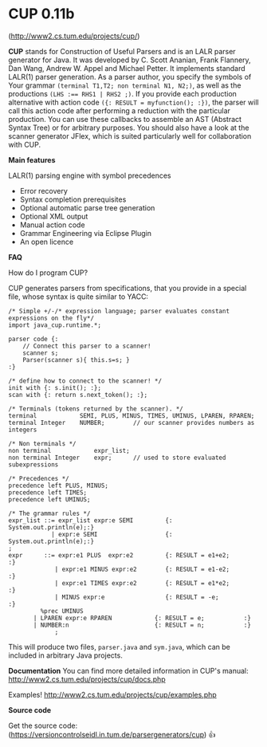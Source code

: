# CUP 0.11b 

(http://www2.cs.tum.edu/projects/cup/)

**CUP** stands for Construction of Useful Parsers and is an LALR parser generator for Java. It was developed by C. Scott Ananian, Frank Flannery, Dan Wang, Andrew W. Appel and Michael Petter. It implements standard LALR(1) parser generation. As a parser author, you specify the symbols of Your grammar `(terminal T1,T2; non terminal N1, N2;)`, as well as the productions `(LHS :== RHS1 | RHS2 ;)`. If you provide each production alternative with action code `({: RESULT = myfunction(); :})`, the parser will call this action code after performing a reduction with the particular production. You can use these callbacks to assemble an AST (Abstract Syntax Tree) or for arbitrary purposes. You should also have a look at the scanner generator JFlex, which is suited particularly well for collaboration with CUP.

**Main features**

 LALR(1) parsing engine with symbol precedences
  - Error recovery
  - Syntax completion prerequisites
  - Optional automatic parse tree generation
  - Optional XML output
  - Manual action code
  - Grammar Engineering via Eclipse Plugin
  - An open licence

**FAQ**

How do I program CUP?

CUP generates parsers from specifications, that you provide in a special file, whose syntax is quite similar to YACC:

```
/* Simple +/-/* expression language; parser evaluates constant expressions on the fly*/
import java_cup.runtime.*;

parser code {:
    // Connect this parser to a scanner!
    scanner s;
    Parser(scanner s){ this.s=s; }
:}

/* define how to connect to the scanner! */
init with {: s.init(); :};
scan with {: return s.next_token(); :};

/* Terminals (tokens returned by the scanner). */
terminal            SEMI, PLUS, MINUS, TIMES, UMINUS, LPAREN, RPAREN;
terminal Integer    NUMBER;        // our scanner provides numbers as integers

/* Non terminals */
non terminal            expr_list;
non terminal Integer    expr;      // used to store evaluated subexpressions

/* Precedences */
precedence left PLUS, MINUS;
precedence left TIMES;
precedence left UMINUS;

/* The grammar rules */
expr_list ::= expr_list expr:e SEMI         {: System.out.println(e);:}
            | expr:e SEMI                   {: System.out.println(e);:}
;
expr      ::= expr:e1 PLUS  expr:e2         {: RESULT = e1+e2;       :}
             | expr:e1 MINUS expr:e2        {: RESULT = e1-e2;       :}
             | expr:e1 TIMES expr:e2        {: RESULT = e1*e2;       :}
             | MINUS expr:e                 {: RESULT = -e;          :}
  	     %prec UMINUS
       | LPAREN expr:e RPAREN	         {: RESULT = e;           :}
       | NUMBER:n	                     {: RESULT = n;           :}
             ;
```
This will produce two files, `parser.java` and `sym.java`, which can be included in arbitrary Java projects.

**Documentation**
You can find more detailed information in CUP's manual: http://www2.cs.tum.edu/projects/cup/docs.php

Examples!  http://www2.cs.tum.edu/projects/cup/examples.php

**Source code**

Get the source code: (https://versioncontrolseidl.in.tum.de/parsergenerators/cup) :+1:
